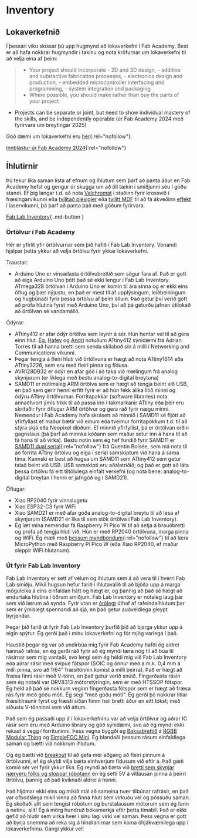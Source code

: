 # Inventory

## Lokaverkefnið

Í þessari viku skissar þú upp hugmynd að lokaverkefni í Fab Academy. Best er að hafa nokkrar hugmyndir í takinu og nota kröfurnar um lokaverkefni til að velja eina af þeim:

> - Your project should incorporate 
    - 2D and 3D design,
    - additive and subtractive fabrication processes,
    - electronics design and production,
    - embedded microcontroller interfacing and programming,
    - system integration and packaging
> - Where possible, you should make rather than buy the parts of your project
  - Projects can be separate or joint, but need to show individual mastery of the skills, and be independently operable 
(úr Fab Academy 2024 með fyrirvara um breytingar 2025)

Góð dæmi um lokaverkefni eru [hér](http://academy.cba.mit.edu/classes/project_development/index.html){:rel="nofollow"}. 

[Innblástur úr Fab Academy 2024](https://finalprojects.fabacademy.org/#/schedule/2024){:rel="nofollow"}

## Íhlutirnir

Þú tekur líka saman lista af efnum og íhlutum sem þarf að panta áður en Fab Academy hefst og gengur úr skugga um að öll tækin í smiðjunni séu í góðu standi. Ef þig langar t.d. að nota [Valchromat](https://www.thco.is/product-category/a-vegginn/valchromat/) í staðinn fyrir krossvið í fræsingarvikunni eða [tvílitað plexigler](https://hobarts.com/collections/laminate) eða [tvílitt MDF](https://hobarts.com/collections/sublimation) til að fá ákveðinn [effekt](https://fablableon.org/wp-content/uploads/2024/07/2.jpg) í laservikunni, þá þarf að panta það með góðum fyrirvara.

[Fab Lab Inventory](https://inventory.fabcloud.io/){ .md-button }

### Örtölvur í Fab Academy

Hér er yfirlit yfir örtölvurnar sem þið hafið í Fab Lab Inventory. Vonandi hjálpar þetta ykkur að velja örtölvu fyrir ykkar lokaverkefni.

Traustar:

- Arduino Uno er vinsælasta örtölvubrettið sem sögur fara af. Það er gott að eiga Arduino Uno þótt það sé ekki lengur í Fab Lab Inventory. ATmega328 örtölvan í Arduino Uno er komin til ára sinna og er ekki eins öflug og þær nýjustu, en það er mest til af upplýsingum, leiðbeiningum og hugbúnaði fyrir þessa örtölvu af þeim öllum. Það getur því verið gott að prófa hlutina fyrst með Arduino Uno, því að þá geturðu jafnan útilokað að örtölvan sé vandamálið.

Ódýrar:

- ATtiny412 er afar ódýr örtölva sem leynir á sér. Hún hentar vel til að gera einn hlut. [Ég](https://fabacademy.org/2023/labs/isafjordur/students/svavar-konradsson/assignments/week13.html), [Hafey](https://fabacademy.org/2023/labs/isafjordur/students/hafey-hallgrimsdottir/week13.html) og [Andri](https://fabacademy.org/2023/labs/akureyri/students/andri-semundsson/pages/week13.html) notuðum ATtiny412 sýnidæmi frá Adrian Torres til að hanna bretti sem senda skilaboð sín á milli í Networking and Communications vikunni.
- Þegar tengja á fleiri hluti við örtölvuna er hægt að nota ATtiny1614 eða ATtiny3226, sem eru með fleiri pinna og fídusa.
- AVR128DB32 er ódýr en afar góð í að taka við mælingum frá analog skynjurum (er líklega með bestu analog-to-digital breytuna)
- SAMD11 er nútímaleg ARM örtölva sem er hægt að tengja beint við USB, en það sem gerir henni erfitt fyrir er að hún fékk álíka lítið minni og ódýru ATtiny örtölvurnar. Forritapakkar (software libraries) nota annaðhvort ýmis trikk til að passa inn í takmarkanir ATtiny eða þeir eru skrifaðir fyrir öflugar ARM örtölvur og gera ráð fyrir nægu minni. Nemendur í Fab Academy hafa skrásett að minnið í SAMD11 sé fljótt að yfirfyllast ef maður bætir við einum eða tveimur forritapökkum t.d. til að stýra skjá eða Neopixel díóðum. Ef minnið yfirfyllist, þá er örtölvan orðin gagnslaus (þá þarf að minnka kóðann sem maður setur inn á hana til að fá hana til að virka). Bestu notin sem ég hef fundið fyrir SAMD11 er [SAMD11 dual serial](https://fabacademy.org/2020/labs/ulb/students/quentin-bolsee/projects/dual_serial/){:rel="nofollow"} frá Quentin Bolsée, sem má nota til að forrita ATtiny örtölvu og eiga í serial samskiptum við hana á sama tíma. Kannski er best að hugsa um SAMD11 sem ATtiny412 sem getur talað beint við USB. USB samskipti eru aðalatriðið; og það er gott að láta þessa örtölvu fá eitt tiltölulega einfalt verkefni (og nota bene: analog-to-digital breytan í henni er jafngóð og í SAMD21).

Öflugar:

- Xiao RP2040 fyrir vinnslugetu
- Xiao ESP32-C3 fyrir WiFi
- Xiao SAMD21 er með afar góða analog-to-digital breytu til að lesa af skynjurum (SAMD21 er líka til sem stök örtölva í Fab Lab Inventory).
- Ég læt mína nemendur fá Raspberry Pi Pico W til að setja á brauðbretti og prófa að tengja hluti við. Hún er með RP2040 örtölvuna, marga pinna og WiFi. Ég mæli með [þessum myndböndum](https://www.youtube.com/playlist?list=PLGs0VKk2DiYz8js1SJog21cDhkBqyAhC5){:rel="nofollow"} til að læra MicroPython með Raspberry Pi Pico W (eða Xiao RP2040, ef maður sleppir WiFi hlutanum).

### Út fyrir Fab Lab Inventory

Fab Lab Inventory er sett af vélum og íhlutum sem á að vera til í hverri Fab Lab smiðju. Mikil hugsun hefur farið í íhlutavalið til að bjóða upp á marga möguleika á eins einfaldan hátt og hægt er, og þannig að það sé hægt að endurtaka hlutina í öðrum smiðjum. Fab Lab Inventory er notaleg laug þar sem við lærum að synda. Fyrir utan er [órólegt](https://en.wikipedia.org/wiki/2020%E2%80%932023_global_chip_shortage) úthaf af rafeindaíhlutum þar sem er ýmislegt spennandi að sjá, en það getur auðveldlega gleypt byrjendur.

Þegar þið farið út fyrir Fab Lab Inventory þurfið þið að bjarga ykkur upp á eigin spýtur. Ég gerði það í mínu lokaverkefni og fór mjög varlega í það.

Haustið þegar ég var að undirbúa mig fyrir Fab Academy hafði ég aldrei hannað rafrás, en ég gerði ráð fyrir að ég myndi læra nóg til að búa til rásirnar sem mig vantaði, svo lengi sem ég héldi mig við Fab Lab Inventory eða aðrar rásir með svipuð fótspor (SOIC og önnur með a.m.k. 0,4 mm á milli pinna, svo að 1/64" fræsitönnin komist á milli þeirra). Það er hægt að fræsa fínni rásir með V-tönn, en það getur verið snúið. Fíngerðasta rásin sem ég notaði var DRV8313 mótorstýringin, sem er með HTSSOP fótspor. Ég held að það sé nokkurn veginn fíngerðasta fótspor sem er hægt að fræsa rás fyrir með góðu móti. Ég segi "með góðu móti". Ég gerði þó nokkrar litlar fræsitilraunir fyrst og fræsti síðan fimm heil bretti áður en eitt tókst; með síðustu V-tönninni sem við áttum.

Það sem ég passaði upp á í lokaverkefninu var að velja örtölvur og aðrar IC rásir sem eru með Arduino library og góð sýnidæmi, svo að ég myndi ekki rekast á vegg í forrituninni. Þess vegna byggði ég [Baksabrettið](https://fabacademy.org/2023/labs/isafjordur/students/svavar-konradsson/final-project/images/baksi_board.jpg) á [RGBB Modular Thing](https://github.com/modular-things/modular-things-circuits/tree/main/samd21/rgbb) og [SimpleFOC Mini](https://simplefoc.com/simplefoc_mini_product_v1). Ég blandaði þessum rásum einfaldlega saman og bætti við nokkrum íhlutum. 

Og ég bætti við [breakout](https://www.youtube.com/watch?v=dUJTQVQl4ew) til að gefa mér aðgang að fleiri pinnum á örtölvunni, ef ég skyldi vilja bæta einhverjum fídusum við eftir á. Það gæti komið sér vel fyrir ykkur líka. Ég reyndi að bæta við [bretti sem skynjar nærveru fólks og stoppar róbótann](https://fabacademy.org/2023/labs/isafjordur/students/svavar-konradsson/final-project/images/sensing_assembly.jpg) en ég setti 5V á vitlausan pinna á þeirri örtölvu, þannig að það kviknaði aldrei á henni. 

Það hljómar ekki eins og mikið mál að sameina tvær tilbúnar rafrásir, en það var ofboðslega mikil vinna að finna hluti sem virkuðu vel og pössuðu saman. Ég skoðaði allt sem tengist róbótum og burstalausum mótorum sem ég fann á netinu, allt! Ég á mörg hundruð bókamerkja eftir þetta tímabil. Það er ekki gefið að hlutir sem virka hver í sínu lagi virki vel saman. Þess vegna er gott að byrja snemma að reka sig á hindranirnar sem koma óhjákvæmilega upp í lokaverkefninu. Gangi ykkur vel!